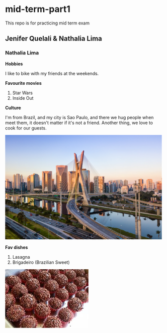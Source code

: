 # mid-term-part1
This repo is for practicing mid term exam

## Jenifer Quelali & Nathalia Lima

### Nathalia Lima

**Hobbies**

I like to bike with my friends at the weekends.

**Favourite movies**

1. Star Wars
2. Inside Out

**Culture**

I'm from Brazil, and my city is Sao Paulo, and there we hug people when meet them, it doesn't matter if it's not a friend.
Another thing, we love to cook for our guests.

![Favourite City - Nathalia](images/city-nathalia.jpg)

**Fav dishes**

1. Lasagna
2. Brigadeiro (Brazilian Sweet)

![Favourite Food - Nathalia](images/food-nathalia.jpeg)